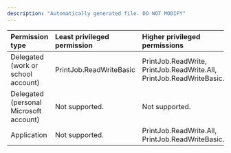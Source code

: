 ```yaml
---
description: "Automatically generated file. DO NOT MODIFY"
---
```


|Permission type|Least privileged permission|Higher privileged permissions|
|:---|:---|:---|
|Delegated (work or school account)|PrintJob.ReadWriteBasic|PrintJob.ReadWrite, PrintJob.ReadWrite.All, PrintJob.ReadWriteBasic.All|
|Delegated (personal Microsoft account)|Not supported.|Not supported.|
|Application|Not supported.|PrintJob.ReadWrite.All, PrintJob.ReadWriteBasic.All|

